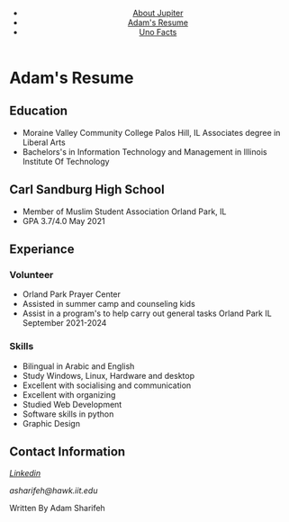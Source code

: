 <!Doctype html>
<html lang ='en'>
<head>
  <meta charset="utf-8">
  <title>Adam's Resume</title>
</head>
<body>
  <header>
    <nav>
      <ul>
        <li><a href="/project-one/project-1-jupiter.html">About Jupiter</a></li>
        <li><a href="/project-one/resume.html">Adam's Resume</a></li>
        <li><a href="/project-one/project-1-uno.html">Uno Facts</a></li>
      </ul>
    </nav>
  </header>
<h1>Adam's Resume</h1>
<section>
<h2> Education</h2>
  <ul>
    <li>Moraine Valley Community College Palos Hill, IL Associates degree in Liberal Arts</li>
    <li>Bachelors's in Information Technology and Management in Illinois Institute Of Technology</li>
  </ul>
</section> 
  
<section>
  <h2>Carl Sandburg High School</h2>
    <ul>
      <li>Member of Muslim Student Association Orland Park, IL</li>
      <li>GPA 3.7/4.0 May 2021</li>
    </ul>
</section>

<section>
  <h2>Experiance</h2>
  <h3>Volunteer</h3>
    <ul>
      <li>Orland Park Prayer Center</li>
      <li>Assisted in summer camp and counseling kids</li>
      <li>Assist in a program's to help carry out general tasks Orland Park IL September 2021-2024</li>
    </ul>
</section> 
  <h3>Skills</h3>
  <ul>
    <li>Bilingual in Arabic and English</li>
    <li>Study Windows, Linux, Hardware and desktop</li>
    <li>Excellent with socialising and communication</li>
    <li>Excellent with organizing</li>
    <li>Studied Web Development</li>
    <li>Software skills in python</li>
    <li>Graphic Design</li>
  </ul>

 <section>
   <h2>Contact Information</h2>
   <address>
     <p><a href="https://www.linkedin.com/feed/?trk=guest_homepage-basic_nav-header-signin" target="_blank">Linkedin</a></p>
     <p>asharifeh@hawk.iit.edu</p>
   </address>
 </section> 

 <footer>
   <p>Written By Adam Sharifeh</p>
 </footer>
</body>
</html>
